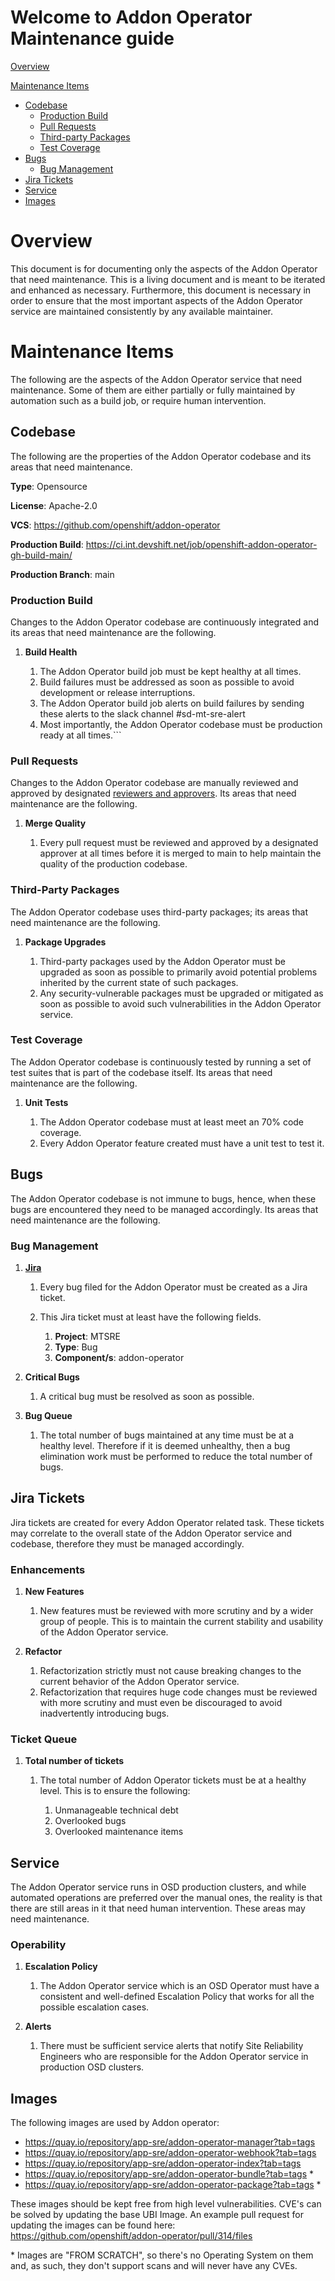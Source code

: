 # Welcome to Addon Operator Maintenance guide

[Overview](#overview)

[Maintenance Items](#maintenance-items)
* [Codebase](#codebase)
  * [Production Build](#production-build)
  * [Pull Requests](#pull-requests)
  * [Third-party Packages](#third-party-packages)
  * [Test Coverage](#test-coverage)
* [Bugs](#bugs)
  * [Bug Management](#bug-management)
* [Jira Tickets](#jira-tickets)
* [Service](#service)
* [Images](#images)


# Overview

This document is for documenting only the aspects of the Addon Operator that need maintenance. This is a living document and is meant to be iterated and enhanced as necessary. Furthermore, this document is necessary in order to ensure that the most important aspects of the Addon Operator service are maintained consistently by any available maintainer.


# Maintenance Items

The following are the aspects of the Addon Operator service that need maintenance. Some of them are either partially or fully maintained by automation such as a build job, or require human intervention.


## Codebase

The following are the properties of the Addon Operator codebase and its areas that need maintenance.

**Type**: Opensource

**License**: Apache-2.0

**VCS**: <https://github.com/openshift/addon-operator>

**Production Build**: <https://ci.int.devshift.net/job/openshift-addon-operator-gh-build-main/>

**Production Branch**: main


### Production Build

Changes to the Addon Operator codebase are continuously integrated and its areas that need maintenance are the following.

1. **Build Health**

   1. The Addon Operator build job must be kept healthy at all times. 
   2. Build failures must be addressed as soon as possible to avoid development or release interruptions. 
   3. The Addon Operator build job alerts on build failures by sending these alerts to the slack channel #sd-mt-sre-alert
   4. Most importantly, the Addon Operator codebase must be production ready at all times.```


### Pull Requests

Changes to the Addon Operator codebase are manually reviewed and approved by designated [reviewers and approvers](https://github.com/openshift/addon-operator/blob/main/OWNERS). Its areas that need maintenance are the following.

1. **Merge Quality**

   1. Every pull request must be reviewed and approved by a designated approver at all times before it is merged to main to help maintain the quality of the production codebase.


### Third-Party Packages

The Addon Operator codebase uses third-party packages; its areas that need maintenance are the following.

1. **Package Upgrades**

   1. Third-party packages used by the Addon Operator must be upgraded as soon as possible to primarily avoid potential problems inherited by the current state of such packages.
   2. Any security-vulnerable packages must be upgraded or mitigated as soon as possible to avoid such vulnerabilities in the Addon Operator service.


### Test Coverage

The Addon Operator codebase is continuously tested by running a set of test suites that is part of the codebase itself. Its areas that need maintenance are the following.

1. **Unit Tests**

   1. The Addon Operator codebase must at least meet an 70% code coverage.
   2. Every Addon Operator feature created must have a unit test to test it.


## Bugs

The Addon Operator codebase is not immune to bugs, hence, when these bugs are encountered they need to be managed accordingly. Its areas that need maintenance are the following.


### Bug Management

1. [****Jira****](http://issues.redhat.com)

   1. Every bug filed for the Addon Operator must be created as a Jira ticket.

   2. This Jira ticket must at least have the following fields.

      1. **Project**: MTSRE
      2. **Type**: Bug
      3. **Component/s**: addon-operator


2. **Critical Bugs**

   1. A critical bug must be resolved as soon as possible.


3. **Bug Queue**

   1. The total number of bugs maintained at any time must be at a healthy level. Therefore if it is deemed unhealthy, then a bug elimination work must be performed to reduce the total number of bugs.


## Jira Tickets

Jira tickets are created for every Addon Operator related task. These tickets may correlate to the overall state of the Addon Operator service and codebase, therefore they must be managed accordingly.


### Enhancements 

1. **New Features**

   1. New features must be reviewed with more scrutiny and by a wider group of people. This is to maintain the current stability and usability of the Addon Operator service.


2. **Refactor**

   1. Refactorization strictly must not cause breaking changes to the current behavior of the Addon Operator service.
   2. Refactorization that requires huge code changes must be reviewed with more scrutiny and must even be discouraged to avoid inadvertently introducing bugs.


### Ticket Queue

1. **Total number of tickets**

   1. The total number of Addon Operator tickets must be at a healthy level. This is to ensure the following:

      1. Unmanageable technical debt
      2. Overlooked bugs
      3. Overlooked maintenance items


## Service 

The Addon Operator service runs in OSD production clusters, and while automated operations are preferred over the manual ones, the reality is that there are still areas in it that need human intervention. These areas may need maintenance.


### Operability

1. **Escalation Policy**

   1. The Addon Operator service which is an OSD Operator must have a consistent and well-defined Escalation Policy that works for all the possible escalation cases.

2. **Alerts**

   1. There must be sufficient service alerts that notify Site Reliability Engineers who are responsible for the Addon Operator service in production OSD clusters.

## Images

The following images are used by Addon operator:

* https://quay.io/repository/app-sre/addon-operator-manager?tab=tags
* https://quay.io/repository/app-sre/addon-operator-webhook?tab=tags
* https://quay.io/repository/app-sre/addon-operator-index?tab=tags
* https://quay.io/repository/app-sre/addon-operator-bundle?tab=tags *
* https://quay.io/repository/app-sre/addon-operator-package?tab=tags *

These images should be kept free from high level vulnerabilities.  CVE's can be solved by updating the base UBI Image. An example pull request for updating the images can be found here: https://github.com/openshift/addon-operator/pull/314/files

\* Images are "FROM SCRATCH", so there's no Operating System on them and, as such, they don't support scans and will never have any CVEs.
